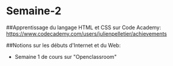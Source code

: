 # Semaine-2
##Apprentissage du langage HTML et CSS sur Code Academy:
https://www.codecademy.com/users/julienpelletier/achievements

##Notions sur les débuts d'Internet et du Web:
- Semaine 1 de cours sur "Openclassroom"
